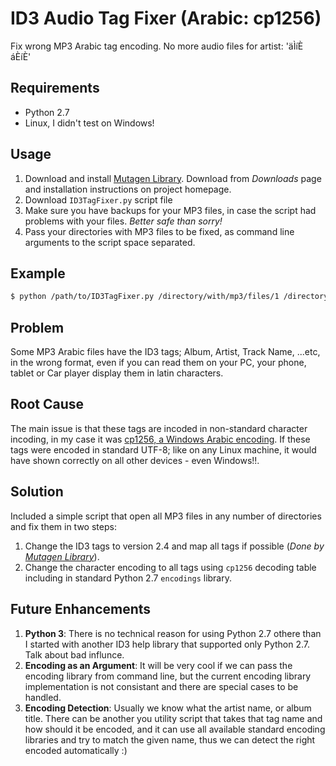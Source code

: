# ID3 Audio Tag Fixer (Arabic: cp1256)

Fix wrong MP3 Arabic tag encoding. No more audio files for artist: 'äÌíÈ áÈíÈ'
## Requirements
* Python 2.7
* Linux, I didn't test on Windows!

## Usage
1. Download and install [Mutagen Library](https://bitbucket.org/lazka/mutagen). Download from _Downloads_ page and installation instructions on project homepage.
2. Download `ID3TagFixer.py` script file
3. Make sure you have backups for your MP3 files, in case the script had problems with your files. _Better safe than sorry!_
4. Pass your directories with MP3 files to be fixed, as command line arguments to the script space separated.

## Example
```bash
$ python /path/to/ID3TagFixer.py /directory/with/mp3/files/1 /directory/with/mp3/fils/2 ...
```

## Problem
Some MP3 Arabic files have the ID3 tags; Album, Artist, Track Name, ...etc, in the wrong format, even if you can read them on your PC, your phone, tablet or Car player display them in latin characters.

## Root Cause
The main issue is that these tags are incoded in non-standard character incoding, in my case it was [cp1256, a Windows Arabic encoding](http://www.kreativekorp.com/charset/encoding.php?name=CP1256). If these tags were encoded in standard UTF-8; like on any Linux machine, it would have shown correctly on all other devices - even Windows!!.

## Solution
Included a simple script that open all MP3 files in any number of directories and fix them in two steps:

1. Change the ID3 tags to version 2.4 and map all tags if possible (_Done by [Mutagen Library](https://bitbucket.org/lazka/mutagen)_).
2. Change the character encoding to all tags using `cp1256` decoding table including in standard Python 2.7 `encodings` library.

## Future Enhancements
1. __Python 3__: There is no technical reason for using Python 2.7 othere than I started with another ID3 help library that supported only Python 2.7. Talk about bad influnce.
2. __Encoding as an Argument__: It will be very cool if we can pass the encoding library from command line, but the current encoding library implementation is not consistant and there are special cases to be handled.
3. __Encoding Detection__: Usually we know what the artist name, or album title. There can be another you utility script that takes that tag name and how should it be encoded, and it can use all available standard encoding libraries and try to match the given name, thus we can detect the right encoded automatically :)


